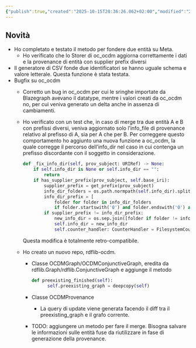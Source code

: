 ```yaml
---
{"publish":true,"created":"2025-10-15T20:36:26.062+02:00","modified":"2025-10-15T19:36:37.000+02:00","cssclasses":""}
---
```



## Novità

- Ho completato e testato il metodo per fondere due entità su Meta.
    - Ho verificato che lo Storer di oc_ocdm aggiorna correttamente i dati e la provenance di entità con supplier prefix diversi
- Il generatore di CSV fonde due identificatori se hanno uguale schema e valore letterale. Questa funzione è stata testata.
- Bugfix su oc_ocdm
    - Corretto un bug in oc_ocdm per cui le sringhe importate da Blazegraph avevano il datatype, mentre i valori creati da oc_ocdm no, per cui veniva generato un delta anche in assenza di cambiamenti.
    - Ho verificato con un test che, in caso di merge tra due entità A e B con prefissi diversi, veniva aggiornato solo l’info_file di provenance relativo al prefisso di A, sia per A che per B. Per correggere questo comportamento ho aggiunto una nuova funzione a oc_ocdm, la quale corregge il percorso dell’info_dir nel caso in cui contenga un prefisso discordante con il soggetto in considerazione.
        
        ```python
        def _fix_info_dir(self, prov_subject: URIRef) -> None:
            if self.info_dir is None or self.info_dir == "":
                return
            if has_supplier_prefix(prov_subject, self.base_iri):
                supplier_prefix = get_prefix(prov_subject)
                info_dir_folders = os.path.normpath(self.info_dir).split(os.sep)
                info_dir_prefix = [
                    folder for folder in info_dir_folders 
                    if folder.startswith('0') and folder.endswith('0') and folder.isdigit()][-1]
                if supplier_prefix != info_dir_prefix:
                    new_info_dir = os.sep.join([folder if folder != info_dir_prefix else supplier_prefix for folder in info_dir_folders])
                    self.info_dir = new_info_dir
                    self.counter_handler: CounterHandler = FilesystemCounterHandler(new_info_dir)
        ```
        
        Questa modifica è totalmente retro-compatibile.
        
    - Ho creato un nuovo repo, rdflib-ocdm.
        - Classe OCDMGraph/OCDMConjunctiveGraph, eredita da rdflib.Graph/rdflib.ConjunctiveGraph e aggiunge il metodo
            
            ```python
            def preexisting_finished(self):
            	  self.preexisting_graph = deepcopy(self)
            ```
            
        - Classe OCDMProvenance
            - La query di update viene generata facendo il diff tra il preexisting_graph e il grafo corrente.
        - TODO: aggiungere un metodo per fare il merge. Bisogna salvare le informazioni sulle entità fuse da riutilizzare in fase di generazione della provenance.